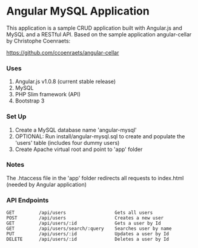 # Angular MySQL Application

This application is a sample CRUD application built with Angular.js and MySQL and a RESTful API. Based on the sample application angular-cellar by Christophe Coenraets:

https://github.com/ccoenraets/angular-cellar

### Uses

1. Angular.js v1.0.8 (current stable release)
2. MySQL
3. PHP Slim framework (API)
4. Bootstrap 3

### Set Up

1. Create a MySQL database name 'angular-mysql'
2. OPTIONAL: Run install/angular-mysql.sql to create and populate the 'users' table (includes four dummy users)
3. Create Apache virtual root and point to 'app' folder
    
### Notes

The .htaccess file in the 'app' folder redirects all requests to index.html (needed by Angular application)

### API Endpoints

    GET         /api/users                  Gets all users
    POST        /api/users                  Creates a new user
    GET         /api/users/:id              Gets a user by Id
    GET         /api/users/search/:query    Searches user by name
    PUT         /api/users/:id              Updates a user by Id
    DELETE      /api/users/:id              Deletes a user by Id